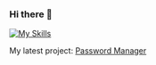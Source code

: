 ### Hi there 👋
[![My Skills](https://skillicons.dev/icons?i=python,vscode)](https://skillicons.dev)  

My latest project: [Password Manager]([https://pages.github.com/](https://github.com/BtNowakowski/PasswordManager))
<!--
**BtNowakowski/BtNowakowski** is a ✨ _special_ ✨ repository because its `README.md` (this file) appears on your GitHub profile.

Here are some ideas to get you started:

- 🔭 I’m currently working on ...
- 🌱 I’m currently learning ...
- 👯 I’m looking to collaborate on ...
- 🤔 I’m looking for help with ...
- 💬 Ask me about ...
- 📫 How to reach me: ...
- 😄 Pronouns: ...
- ⚡ Fun fact: ...
-->
